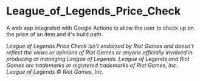 # League_of_Legends_Price_Check
  A web app integrated with Google Actions to allow the user to check up on the price of an item and it's build path.

*League of Legends Price Check isn’t endorsed by Riot Games and doesn’t reflect the views or opinions of Riot Games or anyone officially involved in producing or managing League of Legends. League of Legends and Riot Games are trademarks or registered trademarks of Riot Games, Inc. League of Legends © Riot Games, Inc.*
